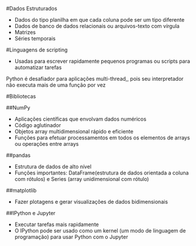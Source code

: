 #Dados Estruturados
- Dados do tipo planilha em que cada coluna pode ser um tipo diferente
- Dados de banco de dados relacionais ou arquivos-texto com vírgula
- Matrizes
- Séries temporais

#Linguagens de scripting
- Usadas para escrever rapidamente pequenos programas ou scripts para automatizar tarefas

Python é desafiador para aplicações multi-thread,, pois seu interpretador não executa mais de uma função por vez

#Bibliotecas

##NumPy
- Aplicações científicas que envolvam dados numéricos
- Código aglutinador
- Objetos array multidimensional rápido e eficiente
- Funções para efetuar processamentos em todos os elementos de arrays ou operações entre arrays

##pandas
- Estrutura de dados de alto nível
- Funções importantes: DataFrame(estrutura de dados orientada a coluna com rótulos) e Series (array unidimensional com rótulo)

##matplotlib
- Fazer plotagens e gerar visualizações de dados bidimensionais

##IPython e Jupyter
- Executar tarefas mais rapidamente
- O IPython pode ser usado como um kernel (um modo de linguagem de programação) para usar Python com o Jupyter
